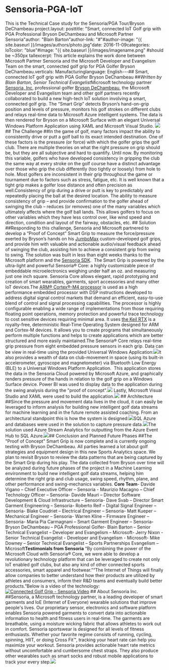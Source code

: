 # Sensoria-PGA-IoT
This is the Technical Case study for the Sensoria/PGA Tour/Bryson DeChambeau project.layout: posttitle: "Smart, connected IoT Golf grip with PGA Professional Bryson DeChambeau and Microsoft Partner Sensoria"author: "Blain Barton"author-link: "#"#author-image: "{{ site.baseurl }}/images/authors/photo.jpg"date: 2016-11-09categories: IoTcolor: "blue"#image: "{{ site.baseurl }}/images/imagename.png" #should be ~350px tallexcerpt: This article explains the work done between Microsoft Partner Sensoria and the Microsoft Developer and Evangelism Team on the smart, connected golf grip for PGA Golfer Bryson DeChambeau.verticals: Manufacturinglanguage: English---## Smart, connected IoT golf grip with PGA Golfer Bryson DeChambeau ##*Written by Blain Barton, Senior Technical Evangelist*Microsoft technology partner [Sensoria, Inc](http://www.sensoriafitness.com), professional golfer [Bryson DeChambeau](http://www.usopen.com/en_US/players/bios/47959.html), the Microsoft Developer and Evangelism team and other golf partners recently collaborated to build a new high-tech IoT solution involving a smart, connected golf grip. The “Smart Grip” detects Bryson’s hand-on-grip position and levels of pressure, monitors his golf strokes on different clubs and relays real-time data to Microsoft Azure intelligent systems. The data is then rendered for Bryson on a Microsoft Surface with an elegant Universal Windows Platform Application using XAML and Microsoft Visual Studio. ![](/images/senvsxaml.png)## The Challenge ##In the game of golf, many factors impact the ability to consistently drive or putt a golf ball to its exact intended destination. One of these factors is the pressure (or force) with which the golfer grips the golf club. There are multiple theories on what the right pressure on grip should be, but they are all subjective and hard to quantify. Until now. By monitoring this variable, golfers who have developed consistency in gripping the club the same way at every stroke on the golf course have a distinct advantage over those who grip the club differently (too tightly or loosely) from hole to hole. Most golfers are inconsistent in their grip throughout the game or tournament due to factors such as stress, fatigue, etc. It is well known that a tight grip makes a golfer lose distance and often precision as well.Consistency of grip during a drive or putt is key to predictably and repeatedly placing the ball at the desired location. The ability to measure consistency of grip – and provide confirmation to the golfer ahead of swinging the club – reduces (or removes) one of the many variables which ultimately affects where the golf ball lands. This allows golfers to focus on other variables which they have less control over, like wind speed and direction, condition and layout of the fairway, obstacles, etc. ## Solution ##Responding to this challenge, Sensoria and Microsoft partnered to develop a “Proof of Concept” Smart Grip to measure the force/pressure exerted by Bryson’s hands on his [JumboMax](http://www.jumbomax.com) custom-developed golf grips, and provide him with valuable and actionable audio/visual feedback ahead of swinging the club, assisting him to achieve a consistent grip from swing to swing. The solution was built in less than eight weeks thanks to the Microsoft platform and the [Sensoria SDK](http://www.sensoriafitness.com/developer).  The Smart Grip is powered by the ultra-light and powerful Sensoria® Core: a highly customizable piece of embeddable microelectronics weighing under half an oz. and measuring just one inch square. Sensoria Core allows elegant, rapid prototyping and creation of smart wearables, garments, sport accessories and many other IoT devices.The [ARM® Cortex®-M4 processor](http://www.arm.com/products/processors/cortex-m/cortex-m4-processor.php) is used as a high performance embedded processor with DSP instructions developed to address digital signal control markets that demand an efficient, easy-to-use blend of control and signal processing capabilities. The processor is highly configurable enabling a wide range of implementations from those requiring floating point operations, memory protection and powerful trace technology to cost sensitive devices requiring minimal area. It uses [the Keil RTX](http://www.arm.com/products/tools/software-tools/mdk-arm/middleware-libraries/rtx-real-time-operating-system.php) is a royalty-free, deterministic Real-Time Operating System designed for ARM and Cortex-M devices. It allows you to create programs that simultaneously perform multiple functions and helps to create applications which are better structured and more easily maintained.The Sensoria® Core relays real-time grip pressure from eight embedded pressure sensors in each grip. Data can be view in real-time using the provided Universal Windows Application:![](/images/senclubs.png)It also provides a wealth of data on club-movement in space (using its built-in accelerometer, gyroscope and magnetometer) via Bluetooth Low Energy (BLE) to a Universal Windows Platform Application.  This application stores the data in the Sensoria Cloud powered by Microsoft Azure, and graphically renders pressure of the hands in relation to the golf grip on a Windows Surface device. Power BI was used to display data to the application during the swing analysis during the "proof of concept".![](/images/senpowerbi.png) Lastly, Microsoft Visual Studio and XAML were used to build the application.![](/images/senvscode.png) ## Architecture ##Since the pressure and movement data lives in the cloud, it can easily be leveraged to inform analysis for building new intelligent golf data streams for machine learning and in the future remote assisted coaching. From an architectural standpoint this is how the system is designed:![](/images/sendiagram.png)SQL Azure and databases were used in the solution to capture pressure data.![](/images/senstream.png)The solution used Azure Stream Analytics for outputting from the Azure Event Hub to SQL Azure.![](/images/senstreamtopo.png)## Conclusion and Planned Future Phases ##The "Proof of Concept" Smart Grip is now complete and is currently ongoing testing with Bryson DeChambeau. All parties learned a lot about golf strategies and equipment design in this new Sports Analytics space. We plan to revisit Bryson to review the data patterns that are being captured by the Smart Grip during his play. The data collected from Bryson over time will be analyzed during future phases of the project in a Machine Learning environment to build new intelligent golf data streams, helping him determine the right grip and club usage, swing speed, rhythm, plane, and other performance and swing-mechanics variables. **Core Team**- Davide Vigano – Chief Executive Officer – Sensoria - Maurizio Macagno – Chief Technology Officer – Sensoria- Davide Mauri – Director Software Development & Cloud Infrastructure – Sensoria- Dave Svab – Director Smart Garment Engineering – Sensoria- Roberto Reif – Digital Signal Engineer – Sensoria- Blake Coudriet – Electrical Engineer – Sensoria- Matt Kueper – Mechanical Engineer – Sensoria- Warren Kline – Firmware Engineer – Sensoria- Maria Pia Carmagnani – Smart Garment Engineer – Sensoria- Bryson DeChambeau – PGA Professional Golfer- Blain Barton – Senior Technical Evangelist – Developer and Evangelism – Microsoft- Jerry Nixon - Senior Technical Evangelist - Developer and Evangelism - Microsoft- Mike Downey – Senior Technical Evangelist – Sports Partnerships Evangelism – Microsoft**Testimonials from Sensoria** “By combining the power of the Microsoft Cloud with Sensoria® Core, we were able to develop a revolutionary technology platform that can be leveraged to create not only IoT enabled golf clubs, but also any kind of other connected sports accessories, smart apparel and footwear.”“The Internet of Things will finally allow companies to better understand how their products are utilized by athletes and consumers, inform their R&D teams and eventually build better products.”Below is a video of the technology:[![Connected Golf Grip - Sensoria Video](http://img.youtube.com/vi/0IFgFqlt_7g/0.jpg)](https://youtu.be/0IFgFqlt_7g) ## About Sensoria Inc. ##Sensoria, a Microsoft technology partner, is a leading developer of smart garments and IoE (Internet of Everyone) wearable solutions that improve people's lives. Our proprietary sensor, electronics and software platform enables Sensoria powered garments to convert data into actionable information to health and fitness users in real-time. The garments are breathable, using a moisture wicking fabric that allows athletes to work out in comfort. Sensoria sportswear is designed for all levels of fitness enthusiasts. Whether your favorite regime consists of running, cycling, spinning, HIIT, or doing Cross Fit™, tracking your heart rate can help you maximize your workout. Sensoria provides actionable heart rate metrics without uncomfortable and cumbersome chest straps. They also produce other wearables such as smart socks and robust mobile applications to track your every step.![](/images/senteam.png)
